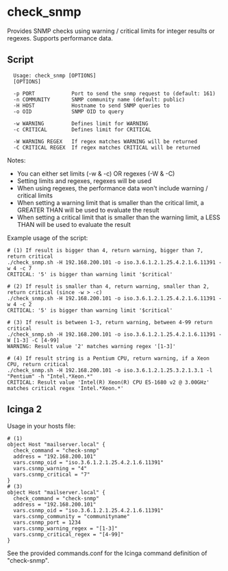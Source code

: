 # check_snmp
Provides SNMP checks using warning / critical limits for integer results or regexes.
Supports performance data.

## Script
```
  Usage: check_snmp [OPTIONS]
  [OPTIONS]

  -p PORT            Port to send the snmp request to (default: 161)
  -n COMMUNITY       SNMP community name (default: public)
  -H HOST            Hostname to send SNMP queries to
  -o OID             SNMP OID to query

  -w WARNING         Defines limit for WARNING
  -c CRITICAL        Defines limit for CRITICAL

  -W WARNING REGEX   If regex matches WARNING will be returned
  -C CRITICAL REGEX  If regex matches CRITICAL will be returned
```
Notes: 
- You can either set limits (-w & -c) OR regexes (-W & -C)
- Setting limits and regexes, regexes will be used
- When using regexes, the performance data won't include warning / critical limits
- When setting a warning limit that is smaller than the critical limit, a GREATER THAN will be used to evaluate the result
- When setting a critical limit that is smaller than the warning limit, a LESS THAN will be used to evaluate the result

Example usage of the script:
```
# (1) If result is bigger than 4, return warning, bigger than 7, return critical
./check_snmp.sh -H 192.168.200.101 -o iso.3.6.1.2.1.25.4.2.1.6.11391 -w 4 -c 7
CRITICAL: '5' is bigger than warning limit '$critical'

# (2) If result is smaller than 4, return warning, smaller than 2, return critical (since -w > -c)
./check_snmp.sh -H 192.168.200.101 -o iso.3.6.1.2.1.25.4.2.1.6.11391 -w 4 -c 2
CRITICAL: '5' is bigger than warning limit '$critical'

# (3) If result is between 1-3, return warning, between 4-99 return critical
./check_snmp.sh -H 192.168.200.101 -o iso.3.6.1.2.1.25.4.2.1.6.11391 -W [1-3] -C [4-99]
WARNING: Result value '2' matches warning regex '[1-3]'

# (4) If result string is a Pentium CPU, return warning, if a Xeon CPU, return critical
./check_snmp.sh -H 192.168.200.101 -o iso.3.6.1.2.1.25.3.2.1.3.1 -l "Pentium" -h "Intel.*Xeon.*"
CRITICAL: Result value 'Intel(R) Xeon(R) CPU E5-1680 v2 @ 3.00GHz' matches critical regex 'Intel.*Xeon.*'
```

## Icinga 2
Usage in your hosts file:
```
# (1)
object Host "mailserver.local" {
  check_command = "check-snmp"
  address = "192.168.200.101"
  vars.csnmp_oid = "iso.3.6.1.2.1.25.4.2.1.6.11391"
  vars.csnmp_warning = "4"
  vars.csnmp_critical = "7"
}
# (3)
object Host "mailserver.local" {
  check_command = "check-snmp"
  address = "192.168.200.101"
  vars.csnmp_oid = "iso.3.6.1.2.1.25.4.2.1.6.11391"
  vars.csnmp_community = "communityname"
  vars.csnmp_port = 1234
  vars.csnmp_warning_regex = "[1-3]"
  vars.csnmp_critical_regex = "[4-99]"
}
```
See the provided commands.conf for the Icinga command definition of "check-snmp".
